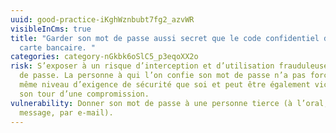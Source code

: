 ```yaml
---
uuid: good-practice-iKghWznbubt7fg2_azvWR
visibleInCms: true
title: "Garder son mot de passe aussi secret que le code confidentiel de sa
  carte bancaire. "
categories: category-nGkbk6oSlC5_p3eqoXX2o
risk: S’exposer à un risque d’interception et d’utilisation frauduleuse du mot
  de passe. La personne à qui l’on confie son mot de passe n’a pas forcément le
  même niveau d’exigence de sécurité que soi et peut être également victime à
  son tour d’une compromission.
vulnerability: Donner son mot de passe à une personne tierce (à l’oral, par
  message, par e-mail).
---
```

